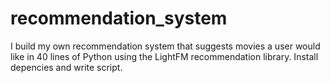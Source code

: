 # recommendation_system
I build my own recommendation system that suggests movies a user would like in 40 lines of Python using the LightFM recommendation library. Install depencies and write script. 
